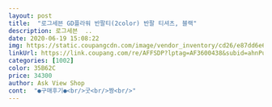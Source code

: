 ```yaml
---
layout: post 
title:  "로그세븐 GD플라워 반팔티(2color) 반팔 티셔츠, 블랙" 
description: 로그세븐  ..
date: 2020-06-19 15:08:22 
img: https://static.coupangcdn.com/image/vendor_inventory/cd26/e87dd6e6fa0b1de64f5730540dd58bb659c26daa5dc6c65330e721f0aa10.jpg 
linkUrl: https://link.coupang.com/re/AFFSDP?lptag=AF3600438&subid=ahnPublicAsk&pageKey=1494132483&itemId=2566061502&vendorItemId=70569399426&traceid=V0-113-b014f9da71b21bf8 
categories: [1002] 
color: 35B62C 
price: 34300 
author: Ask View Shop 
cont:  "●구매후기●<br/>굿<br/>짱<br/>" 
---
```


